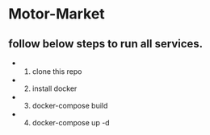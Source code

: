 # Motor-Market

## follow below steps to run all services.

- 1. clone this repo

- 2. install docker

- 3. docker-compose build

- 4. docker-compose up -d
